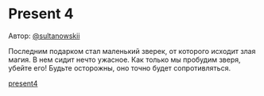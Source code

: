 # Present 4
Автор: [@sultanowskii](http://t.me/sultanowskii)

Последним подарком стал маленький зверек, от которого исходит злая магия. В нем сидит нечто ужасное. Как только мы пробудим зверя, убейте его! Будьте осторожны, оно точно будет сопротивляться.

[present4](https://drive.google.com/file/d/1w8L-jeiNzCkztDtcgycwvqxt17uU9aNh/view?usp=sharing)
